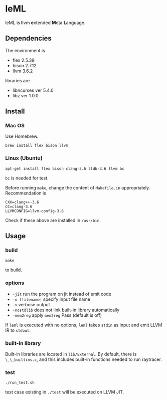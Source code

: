 leML
====
leML is **l**lvm **e**xtended **M**eta **L**anguage.

## Dependencies

The environment is

* flex 2.5.39
* bison 2.7.12
* llvm 3.6.2

libraries are

* libncurses ver 5.4.0
* libz ver 1.0.0

## Install

### Mac OS

Use Homebrew.

```
brew install flex bison llvm
```

### Linux (Ubuntu)

```
apt-get install flex bison clang-3.6 lldb-3.6 llvm bc
```

`bc` is needed for test.

Before running `make`, change the content of `Makefile.in` appropriately.
Recommendation is

```
CXX=clang++-3.6
CC=clang-3.6
LLVMCONFIG=llvm-config-3.6
```

Check if these above are installed in `/usr/bin`.

## Usage

### build

```
make
```

to build.

### options

* `-jit` run the program on jit instead of emit code
* `-o [filename]` specify input file name
* `-v` verbose output
* `-nostdlib` does not link built-in library automatically
* `-mem2reg` apply `mem2reg` Pass (default is off)

If `leml` is executed with no options, `leml` takes `stdin` as input and emit LLVM IR to `stdout`.

### built-in library

Built-in libraries are located in `lib/External`. By default, there is `\_\_builtins.c`, and this includes built-in functions needed to run raytracer.

### test

```
./run_test.sh
```

test case existing in `./test` will be executed on LLVM JIT.
